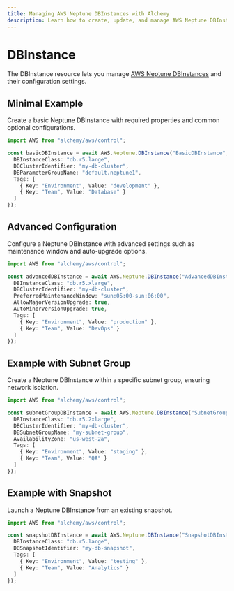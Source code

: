 ```yaml
---
title: Managing AWS Neptune DBInstances with Alchemy
description: Learn how to create, update, and manage AWS Neptune DBInstances using Alchemy Cloud Control.
---
```


# DBInstance

The DBInstance resource lets you manage [AWS Neptune DBInstances](https://docs.aws.amazon.com/neptune/latest/userguide/) and their configuration settings.

## Minimal Example

Create a basic Neptune DBInstance with required properties and common optional configurations.

```ts
import AWS from "alchemy/aws/control";

const basicDBInstance = await AWS.Neptune.DBInstance("BasicDBInstance", {
  DBInstanceClass: "db.r5.large",
  DBClusterIdentifier: "my-db-cluster",
  DBParameterGroupName: "default.neptune1",
  Tags: [
    { Key: "Environment", Value: "development" },
    { Key: "Team", Value: "Database" }
  ]
});
```

## Advanced Configuration

Configure a Neptune DBInstance with advanced settings such as maintenance window and auto-upgrade options.

```ts
import AWS from "alchemy/aws/control";

const advancedDBInstance = await AWS.Neptune.DBInstance("AdvancedDBInstance", {
  DBInstanceClass: "db.r5.xlarge",
  DBClusterIdentifier: "my-db-cluster",
  PreferredMaintenanceWindow: "sun:05:00-sun:06:00",
  AllowMajorVersionUpgrade: true,
  AutoMinorVersionUpgrade: true,
  Tags: [
    { Key: "Environment", Value: "production" },
    { Key: "Team", Value: "DevOps" }
  ]
});
```

## Example with Subnet Group

Create a Neptune DBInstance within a specific subnet group, ensuring network isolation.

```ts
import AWS from "alchemy/aws/control";

const subnetGroupDBInstance = await AWS.Neptune.DBInstance("SubnetGroupDBInstance", {
  DBInstanceClass: "db.r5.2xlarge",
  DBClusterIdentifier: "my-db-cluster",
  DBSubnetGroupName: "my-subnet-group",
  AvailabilityZone: "us-west-2a",
  Tags: [
    { Key: "Environment", Value: "staging" },
    { Key: "Team", Value: "QA" }
  ]
});
```

## Example with Snapshot

Launch a Neptune DBInstance from an existing snapshot.

```ts
import AWS from "alchemy/aws/control";

const snapshotDBInstance = await AWS.Neptune.DBInstance("SnapshotDBInstance", {
  DBInstanceClass: "db.r5.large",
  DBSnapshotIdentifier: "my-db-snapshot",
  Tags: [
    { Key: "Environment", Value: "testing" },
    { Key: "Team", Value: "Analytics" }
  ]
});
```
